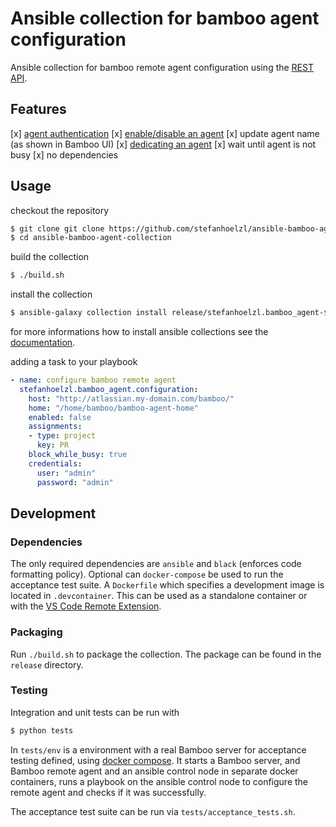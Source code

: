 # Ansible collection for bamboo agent configuration

Ansible collection for bamboo remote agent configuration 
using the [REST API](https://docs.atlassian.com/atlassian-bamboo/REST/6.9.2).

## Features
[x] [agent authentication](https://confluence.atlassian.com/bamboo/agent-authentication-289277196.html)
[x] [enable/disable an agent](https://confluence.atlassian.com/bamboo/disabling-or-deleting-an-agent-289277174.html)
[x] update agent name (as shown in Bamboo UI)
[x] [dedicating an agent](https://confluence.atlassian.com/bamboo/dedicating-an-agent-629015108.html)
[x] wait until agent is not busy
[x] no dependencies

## Usage
checkout the repository
```bash
$ git clone git clone https://github.com/stefanhoelzl/ansible-bamboo-agent-collection.git
$ cd ansible-bamboo-agent-collection
```

build the collection
```bash
$ ./build.sh
```

install the collection
```bash
$ ansible-galaxy collection install release/stefanhoelzl.bamboo_agent-${VERSION}.tar.gz
```

for more informations how to install ansible collections see the [documentation](https://docs.ansible.com/ansible/latest/user_guide/collections_using.html#installing-collections-with-ansible-galaxy).

adding a task to your playbook
```yaml
- name: configure bamboo remote agent
  stefanhoelzl.bamboo_agent.configuration:
    host: "http://atlassian.my-domain.com/bamboo/"
    home: "/home/bamboo/bamboo-agent-home"
    enabled: false
    assignments:
    - type: project
      key: PR
    block_while_busy: true
    credentials:
      user: "admin"
      password: "admin"
```

## Development
### Dependencies
The only required dependencies are `ansible` and `black` (enforces code formatting policy).
Optional can `docker-compose` be used to run the acceptance test suite.
A `Dockerfile` which specifies a development image is located in `.devcontainer`.
This can be used as a standalone container or with the [VS Code Remote Extension](https://code.visualstudio.com/docs/remote/remote-overview).

### Packaging
Run `./build.sh` to package the collection. The package can be found in the `release` directory.

### Testing
Integration and unit tests can be run with
```bash
$ python tests
```

In `tests/env` is a environment with a real Bamboo server for acceptance testing defined,
using [docker compose](https://docs.docker.com/compose/).
It starts a Bamboo server, and Bamboo remote agent and an ansible control node in separate docker containers, 
runs a playbook on the ansible control node to configure the remote agent and checks if it was successfully.

The acceptance test suite can be run via `tests/acceptance_tests.sh`.
